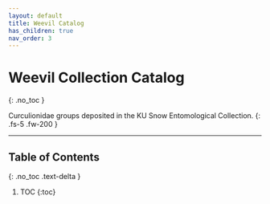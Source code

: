 ```yaml
---
layout: default
title: Weevil Catalog
has_children: true
nav_order: 3
---
```


# Weevil Collection Catalog
{: .no_toc }

Curculionidae groups deposited in the KU Snow Entomological Collection.
{: .fs-5 .fw-200 }

---

## Table of Contents
{: .no_toc .text-delta }

1. TOC
{:toc}

